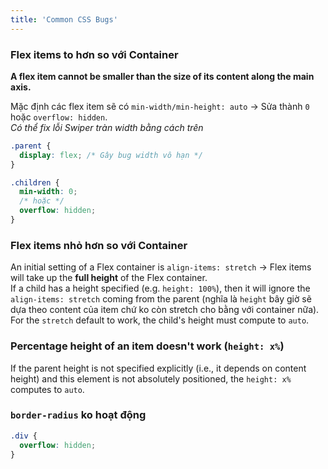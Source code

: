 ```yaml
---
title: 'Common CSS Bugs'
---
```


### Flex items to hơn so với Container

**A flex item cannot be smaller than the size of its content along the main axis.**

Mặc định các flex item sẽ có `min-width/min-height: auto` &rarr; Sửa thành `0` hoặc `overflow: hidden`.  
_Có thể fix lỗi Swiper tràn width bằng cách trên_

```css
.parent {
  display: flex; /* Gây bug width vô hạn */
}

.children {
  min-width: 0;
  /* hoặc */
  overflow: hidden;
}
```

### Flex items nhỏ hơn so với Container

An initial setting of a Flex container is `align-items: stretch` &rarr; Flex items will take up the **full height** of the Flex container.  
If a child has a height specified (e.g. `height: 100%`), then it will ignore the `align-items: stretch` coming from the parent (nghĩa là `height` bây giờ sẽ dựa theo content của item chứ ko còn stretch cho bằng với container nữa). For the `stretch` default to work, the child's height must compute to `auto`.

### Percentage height of an item doesn't work (`height: x%`)

If the parent height is not specified explicitly (i.e., it depends on content height) and this element is not absolutely positioned, the `height: x%` computes to `auto`.

### `border-radius` ko hoạt động

```scss
.div {
  overflow: hidden;
}
```
